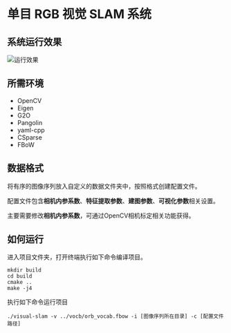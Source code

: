 # 单目 RGB 视觉 SLAM 系统
## 系统运行效果
![运行效果](./assets/demo.gif "运行效果")

## 所需环境
- OpenCV
- Eigen
- G2O
- Pangolin
- yaml-cpp
- CSparse
- FBoW

## 数据格式
将有序的图像序列放入自定义的数据文件夹中，按照格式创建配置文件。

配置文件包含**相机内参系数**、**特征提取参数**、**建图参数**、**可视化参数**相关设置。

主要需要修改**相机内参系数**，可通过OpenCV相机标定相关功能获得。

## 如何运行
进入项目文件夹，打开终端执行如下命令编译项目。
```shell
mkdir build
cd build
cmake ..
make -j4
```

执行如下命令运行项目
```shell
./visual-slam -v ../vocb/orb_vocab.fbow -i [图像序列所在目录] -c [配置文件路径]
```
